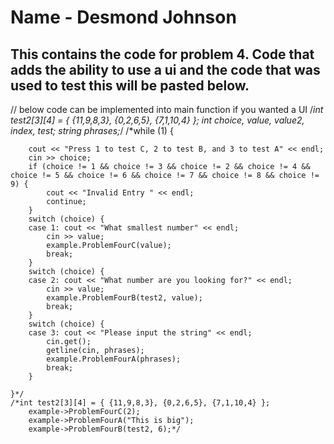 # Name - Desmond Johnson

## This contains the code for problem 4. Code that adds the ability to use a ui and the code that was used to test this will be pasted below.

// below code can be implemented into main function if you wanted a UI
/*int test2[3][4] = { {11,9,8,3}, {0,2,6,5}, {7,1,10,4} };
	int choice, value, value2, index, test;
	string phrases;*/
/*while (1) {

		cout << "Press 1 to test C, 2 to test B, and 3 to test A" << endl;
		cin >> choice;
		if (choice != 1 && choice != 3 && choice != 2 && choice != 4 && choice != 5 && choice != 6 && choice != 7 && choice != 8 && choice != 9) {
			cout << "Invalid Entry " << endl;
			continue;
		}
		switch (choice) {
		case 1: cout << "What smallest number" << endl;
			cin >> value;
			example.ProblemFourC(value);
			break;
		}
		switch (choice) {
		case 2: cout << "What number are you looking for?" << endl;
			cin >> value;
			example.ProblemFourB(test2, value);
			break;
		}
		switch (choice) {
		case 3: cout << "Please input the string" << endl;
			cin.get();
			getline(cin, phrases);
			example.ProblemFourA(phrases);
			break;
		}

	}*/
	/*int test2[3][4] = { {11,9,8,3}, {0,2,6,5}, {7,1,10,4} };
		example->ProblemFourC(2);
		example->ProblemFourA("This is big");
		example->ProblemFourB(test2, 6);*/
